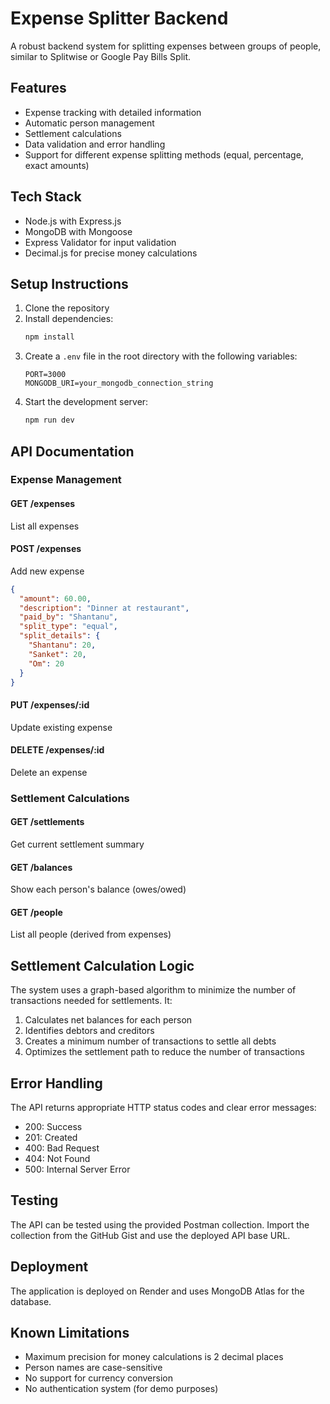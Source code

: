 # Expense Splitter Backend

A robust backend system for splitting expenses between groups of people, similar to Splitwise or Google Pay Bills Split.

## Features

- Expense tracking with detailed information
- Automatic person management
- Settlement calculations
- Data validation and error handling
- Support for different expense splitting methods (equal, percentage, exact amounts)

## Tech Stack

- Node.js with Express.js
- MongoDB with Mongoose
- Express Validator for input validation
- Decimal.js for precise money calculations

## Setup Instructions

1. Clone the repository
2. Install dependencies:
   ```bash
   npm install
   ```
3. Create a `.env` file in the root directory with the following variables:
   ```
   PORT=3000
   MONGODB_URI=your_mongodb_connection_string
   ```
4. Start the development server:
   ```bash
   npm run dev
   ```

## API Documentation

### Expense Management

#### GET /expenses
List all expenses

#### POST /expenses
Add new expense
```json
{
  "amount": 60.00,
  "description": "Dinner at restaurant",
  "paid_by": "Shantanu",
  "split_type": "equal",
  "split_details": {
    "Shantanu": 20,
    "Sanket": 20,
    "Om": 20
  }
}
```

#### PUT /expenses/:id
Update existing expense

#### DELETE /expenses/:id
Delete an expense

### Settlement Calculations

#### GET /settlements
Get current settlement summary

#### GET /balances
Show each person's balance (owes/owed)

#### GET /people
List all people (derived from expenses)

## Settlement Calculation Logic

The system uses a graph-based algorithm to minimize the number of transactions needed for settlements. It:

1. Calculates net balances for each person
2. Identifies debtors and creditors
3. Creates a minimum number of transactions to settle all debts
4. Optimizes the settlement path to reduce the number of transactions

## Error Handling

The API returns appropriate HTTP status codes and clear error messages:

- 200: Success
- 201: Created
- 400: Bad Request
- 404: Not Found
- 500: Internal Server Error

## Testing

The API can be tested using the provided Postman collection. Import the collection from the GitHub Gist and use the deployed API base URL.

## Deployment

The application is deployed on Render and uses MongoDB Atlas for the database.

## Known Limitations

- Maximum precision for money calculations is 2 decimal places
- Person names are case-sensitive
- No support for currency conversion
- No authentication system (for demo purposes) 
